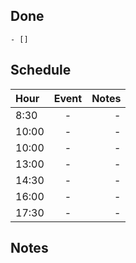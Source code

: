 ## Done
    - []

## Schedule
| Hour           | Event          | Notes          |
| :------------- | :------------: | -------------: |
| 8:30           | -              | -              |
| 10:00          | -              | -              |
| 10:00          | -              | -              |
| 13:00          | -              | -              |
| 14:30          | -              | -              |
| 16:00          | -              | -              |
| 17:30          | -              | -              |

## Notes
